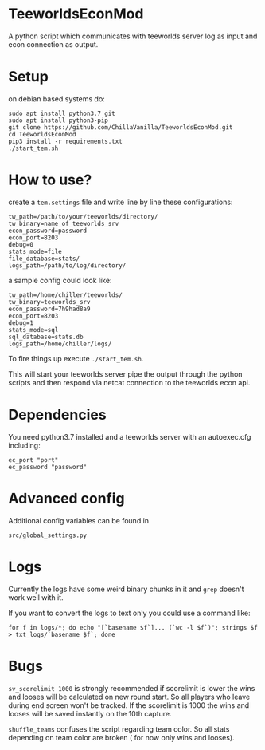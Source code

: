 # TeeworldsEconMod
A python script which communicates with teeworlds server log as input and econ connection as output.

# Setup

on debian based systems do:
```
sudo apt install python3.7 git
sudo apt install python3-pip
git clone https://github.com/ChillaVanilla/TeeworldsEconMod.git
cd TeeworldsEconMod
pip3 install -r requirements.txt
./start_tem.sh
```

# How to use?

create a ``tem.settings`` file and write line by line these configurations:

```
tw_path=/path/to/your/teeworlds/directory/
tw_binary=name_of_teeworlds_srv
econ_password=password
econ_port=8203
debug=0
stats_mode=file
file_database=stats/
logs_path=/path/to/log/directory/
```
a sample config could look like:
```
tw_path=/home/chiller/teeworlds/
tw_binary=teeworlds_srv
econ_password=7h9had8a9
econ_port=8203
debug=1
stats_mode=sql
sql_database=stats.db
logs_path=/home/chiller/logs/
```


To fire things up execute ``./start_tem.sh``.

This will start your teeworlds server pipe the output through the python scripts
and then respond via netcat connection to the teeworlds econ api.

# Dependencies

You need python3.7 installed and a teeworlds server with an autoexec.cfg including:
```
ec_port "port"
ec_password "password"
```

# Advanced config

Additional config variables can be found in
```
src/global_settings.py
```

# Logs

Currently the logs have some weird binary chunks in it and ``grep`` doesn't work well with it.

If you want to convert the logs to text only you could use a command like:

```
for f in logs/*; do echo "[`basename $f`]... (`wc -l $f`)"; strings $f > txt_logs/`basename $f`; done
```

# Bugs

``sv_scorelimit 1000`` is strongly recommended
if scorelimit is lower the wins and looses will be calculated on new round start.
So all players who leave during end screen won't be tracked.
If the scorelimit is 1000 the wins and looses will be saved instantly on the 10th capture.

``shuffle_teams`` confuses the script regarding team color.
So all stats depending on team color are broken ( for now only wins and looses).  
